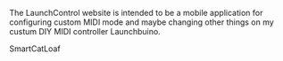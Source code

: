 The LaunchControl website is intended to be a mobile application
for configuring custom MIDI mode and maybe changing other things
on my custum DIY MIDI controller Launchbuino.

SmartCatLoaf
